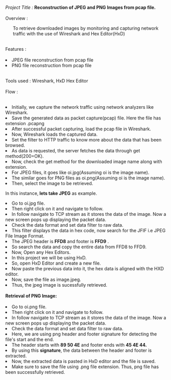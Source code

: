 <i>Project Title : </i>
     <strong>Reconstruction of JPEG and PNG Images from pcap file.</strong><br>
     <br>
Overview : <br>
       <ol> To retrieve downloaded images by monitoring and capturing network traffic with the use of Wireshark and Hex Editor(HxD) </ol><br>
      Features : </i><br>
       <br>
       <li> JPEG file reconstruction from pcap file
       <li> PNG file reconstruction from pcap file</li><br>

Tools used :</i> Wireshark, HxD Hex Editor<br>
<br>
Flow :</i> <br>
<br>
<li> Initially, we capture the network traffic using network analyzers like Wireshark. 
       <li> Save the generated data as packet capture(pcap) file. Here the file has extension .pcapng
<li>After successful packet capturing, load the pcap file in Wireshark.
<li> Now, Wireshark loads the captured data.
        <li>Set the filter to HTTP traffic to know more about the data that has been browsed.
<li> As data is requested, the server fetches the data through get method(200=OK).
<li>Now, check the get method for the downloaded image name along with extension.
<li>For JPEG files, it goes like oi.jpg(Assuming oi is the image name).
<li>The similar goes for PNG files as oi.png(Assuming oi is the image name).
<li>Then, select the image to be retrieved.
<p>In this instance,<strong> lets take JPEG</strong> as example.</p>
<li> Go to oi.jpg file.
<li> Then right click on it and navigate to follow.
<li> In follow navigate to TCP stream as it stores the data of the image. Now a new screen pops up displaying the packet data.
<li> Check the data format and set data filter to raw data.
<li> This filter displays the data in hex code, now search for the JFIF i.e JPEG File Image Format.
 <li> The JPEG header is <strong>FFD8</strong> and footer is <strong> FFD9</strong> .
<li> So search the data and copy the entire data from FFD8 to FFD9.
<li> Now, Open any Hex Editors.
<li> In this project we will be using HxD.
<li> So, open HxD Editor and create a new file.
<li> Now paste the previous data into it, the hex data is aligned with the HXD editor.
<li> Now, save the file as image.jpeg.
<li> Thus, the jpeg image is sucessfully retrieved. <br>
<br>
<strong>Retrieval of PNG Image:</strong>
<br><br>
<li>Go to oi.png file.
<li> Then right click on it and navigate to follow.
<li> In follow navigate to TCP stream as it stores the data of the image. Now a new screen pops up displaying the packet data.
<li> Check the data format and set data filter to raw data.
<li> Here, we are using png header and footer signature for detecting the file's start and the end.
<li> The header starts with <strong>89 50 4E</strong> and footer ends with <strong>45 4E 44.</strong>
<li> By using this <strong>signature</strong>, the data between the header and footer is extracted.
<li> Now, the extracted data is pasted in HxD editor and the file is saved.
<li> Make sure to save the file using .png file extension. Thus, png file has been successfully retrieved.
